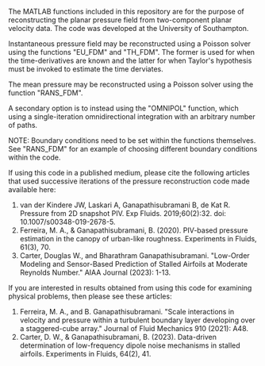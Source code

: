 The MATLAB functions included in this repository are for the purpose of reconstructing the planar pressure field from two-component planar velocity data. The code was developed at the University of Southampton.

Instantaneous pressure field may be reconstructed using a Poisson solver using the functions "EU_FDM" and "TH_FDM". The former is used for when the time-derivatives are known and the latter for when Taylor's hypothesis must be invoked to estimate the time derviates.

The mean pressure may be reconstructed using a Poisson solver using the function "RANS_FDM".

A secondary option is to instead using the "OMNIPOL" function, which using a single-iteration omnidirectional integration with an arbitrary number of paths.

NOTE: Boundary conditions need to be set within the functions themselves. See "RANS_FDM" for an example of choosing different boundary conditions within the code.

If using this code in a published medium, please cite the following articles that used successive iterations of the pressure reconstruction code made available here:

1. van der Kindere JW, Laskari A, Ganapathisubramani B, de Kat R. Pressure from 2D snapshot PIV. Exp Fluids. 2019;60(2):32. doi: 10.1007/s00348-019-2678-5.
2. Ferreira, M. A., & Ganapathisubramani, B. (2020). PIV-based pressure estimation in the canopy of urban-like roughness. Experiments in Fluids, 61(3), 70.
3. Carter, Douglas W., and Bharathram Ganapathisubramani. "Low-Order Modeling and Sensor-Based Prediction of Stalled Airfoils at Moderate Reynolds Number." AIAA Journal (2023): 1-13.

If you are interested in results obtained from using this code for examining physical problems, then please see these articles: 

1. Ferreira, M. A., and B. Ganapathisubramani. "Scale interactions in velocity and pressure within a turbulent boundary layer developing over a staggered-cube array." Journal of Fluid Mechanics 910 (2021): A48.
2. Carter, D. W., & Ganapathisubramani, B. (2023). Data-driven determination of low-frequency dipole noise mechanisms in stalled airfoils. Experiments in Fluids, 64(2), 41.




